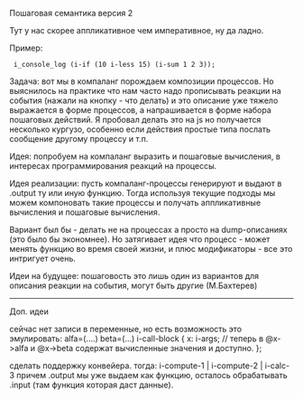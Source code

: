 Пошаговая семантика версия 2

Тут у нас скорее аппликативное чем императивное, ну да ладно.

Пример:
```
 i_console_log (i-if (10 i-less 15) (i-sum 1 2 3));
```

Задача: вот мы в компаланг порождаем композиции процессов. Но выяснилось на практике что нам часто надо прописывать реакции на события (нажали на кнопку - что делать) и это описание уже тяжело выражается в форме процессов, а напрашивается в форме набора пошаговых действий. Я пробовал делать это на js но получается несколько кургузо, особенно если действия простые типа послать сообщение другому процессу и т.п.

Идея: попробуем на компаланг выразить и пошаговые вычисления, в интересах программирования реакций на процессы.

Идея реализации: пусть компаланг-процессы генерируют и выдают в .output ту или иную функцию.
Тогда используя текущие подходы мы можем компоновать такие процессы и получать аппликативные вычисления и пошаговые вычисления.

Вариант был бы - делать не на процессах а просто на dump-описаниях (это было бы экономнее). Но затягивает идея что процесс - может менять функцию во время своей жизни, и плюс модификаторы - все это интригует очень.

Идеи на будущее:
пошаговость это лишь один из вариантов для описания реакции на события, могут быть другие (М.Бахтерев)

------
Доп. идеи

сейчас нет записи в переменные, но есть возможность это эмулировать:
alfa=(....) beta=(...) i-call-block {
  x: i-args; // теперь в @x->alfa и @x->beta содержат вычисленные значения и доступно.
};

сделать поддержку конвейера. тогда:
i-compute-1 | i-compute-2 | i-calc-3
причем .output мы уже выдаем как функцию, осталось обрабатывать .input (там функция которая даст данные).
